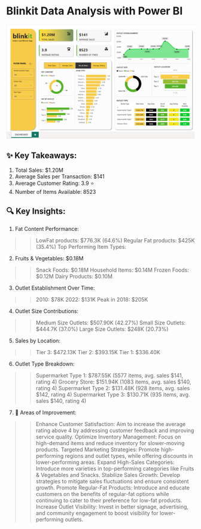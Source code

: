 # Blinkit Data Analysis with Power BI

![DASHBOARD](https://github.com/bishtajay13/Blinkit-PowerBI-Dashboard/blob/main/DASHBOARD.png?raw=true)

##  **✨ Key Takeaways:**
1. Total Sales: $1.20M
2. Average Sales per Transaction: $141
3. Average Customer Rating: 3.9 ⭐
4. Number of Items Available: 8523
## **🔍 Key Insights:**
1. Fat Content Performance:
>> LowFat products: $776.3K (64.6%)
>> Regular Fat products: $425K (35.4%)
>> Top Performing Item Types:
2. Fruits & Vegetables: $0.18M
>> Snack Foods: $0.18M
>> Household Items: $0.14M
>> Frozen Foods: $0.12M
>> Dairy Products: $0.10M
3. Outlet Establishment Over Time:
>> 2010: $78K
>> 2022: $131K
>> Peak in 2018: $205K
4. Outlet Size Contributions:
>> Medium Size Outlets: $507.90K (42.27%)
>> Small Size Outlets: $444.7K (37.0%)
>> Large Size Outlets: $248K (20.73%)
5. Sales by Location:
>> Tier 3: $472.13K
>> Tier 2: $393.15K
>> Tier 1: $336.40K
6. Outlet Type Breakdown:
>> Supermarket Type 1: $787.55K (5577 items, avg. sales $141, rating 4)
>> Grocery Store: $151.94K (1083 items, avg. sales $140, rating 4)
>> Supermarket Type 2: $131.48K (928 items, avg. sales $142, rating 4)
>> Supermarket Type 3: $130.71K (935 items, avg. sales $140, rating 4)
7. 🚀 Areas of Improvement:
>> Enhance Customer Satisfaction: Aim to increase the average rating above 4 by addressing customer feedback and improving service quality.
>> Optimize Inventory Management: Focus on high-demand items and reduce inventory for slower-moving products.
>> Targeted Marketing Strategies: Promote high-performing regions and outlet types, while offering discounts in lower-performing areas.
>> Expand High-Sales Categories: Introduce more varieties in top-performing categories like Fruits & Vegetables and Snacks.
>> Stabilize Sales Growth: Develop strategies to mitigate sales fluctuations and ensure consistent growth.
>> Promote Regular-Fat Products: Introduce and educate customers on the benefits of regular-fat options while continuing to cater to their preference for low-fat products.
>> Increase Outlet Visibility: Invest in better signage, advertising, and community engagement to boost visibility for lower-performing outlets.
